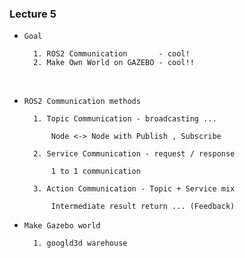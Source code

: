 ### Lecture 5


- `Goal`

		1. ROS2 Communication       - cool!
		2. Make Own World on GAZEBO - cool!!

<br>


- `ROS2 Communication methods`


		1. Topic Communication - broadcasting ...

			Node <-> Node with Publish , Subscribe

		2. Service Communication - request / response

			1 to 1 communication	

		3. Action Communication - Topic + Service mix

			Intermediate result return ... (Feedback)




- `Make Gazebo world`

		1. googld3d warehouse
